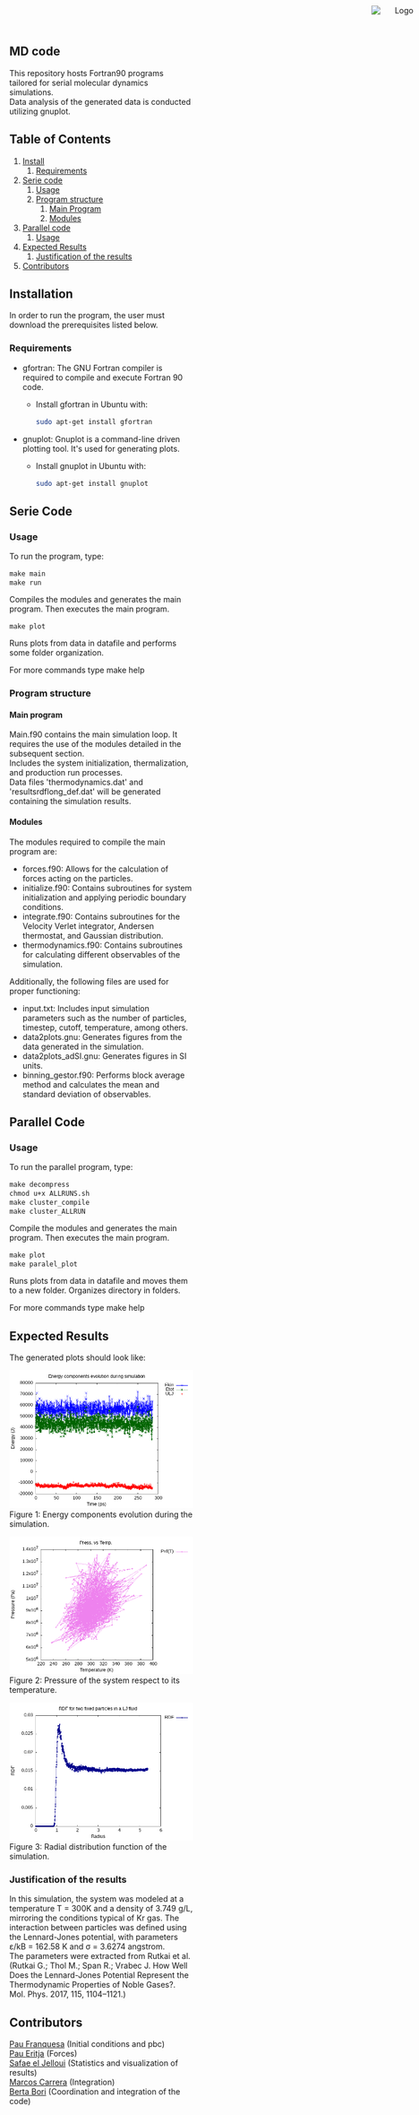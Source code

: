 <div style="width: 65%;">
<p align="right" width="100%">
   <img src="https://github.com/Eines-Informatiques-Avancades/awesome-readme/blob/master/icon.png" alt="Logo" width="75" style="position: absolute; top: 10px; right: 10px;">
</p>  
   
## MD code 	
This repository hosts Fortran90 programs tailored for serial molecular dynamics simulations.  
Data analysis of the generated data is conducted utilizing gnuplot.


## Table of Contents
1. [Install](#install)
   1. [Requirements](#requirements)
2. [Serie code](#serie-code)
	1. [Usage](#usage)
	2. [Program structure](#program-structure)
	   1. [Main Program](#main-program)
	   2. [Modules](#modules)
3. [Parallel code](#parallel-code)
	1. [Usage](#usage)
4. [Expected Results](#expected-results)
   1. [Justification of the results](#justification-of-the-results)
5. [Contributors](#contributors)


## Installation
In order to run the program, the user must download the prerequisites listed below.

### Requirements
- gfortran: The GNU Fortran compiler is required to compile and execute Fortran 90 code.
  - Install gfortran in Ubuntu with: 

    ```bash
    sudo apt-get install gfortran
    ```
- gnuplot: Gnuplot is a command-line driven plotting tool. It's used for generating plots.
  - Install gnuplot in Ubuntu with:

    ```bash
    sudo apt-get install gnuplot
    ```
## Serie Code

### Usage
To run the program, type:  

```
make main
make run
```
Compiles the modules and generates the main program. Then executes the main program.  

```
make plot
```
Runs plots from data in datafile and performs some folder organization.  

For more commands type make help

###  Program structure

####  Main program
Main.f90 contains the main simulation loop. It requires the use of the modules detailed in the subsequent section.  
Includes the system initialization, thermalization, and production run processes.  
Data files 'thermodynamics.dat' and 'resultsrdflong_def.dat' will be generated containing the simulation results.

####  Modules
The modules required to compile the main program are:

- forces.f90: Allows for the calculation of forces acting on the particles.
- initialize.f90: Contains subroutines for system initialization and applying periodic boundary conditions.
- integrate.f90: Contains subroutines for the Velocity Verlet integrator, Andersen thermostat, and Gaussian distribution.
- thermodynamics.f90: Contains subroutines for calculating different observables of the simulation.  

Additionally, the following files are used for proper functioning:
- input.txt: Includes input simulation parameters such as the number of particles, timestep, cutoff, temperature, among others.
- data2plots.gnu: Generates figures from the data generated in the simulation.  
- data2plots_adSI.gnu: Generates figures in SI units.  
- binning_gestor.f90: Performs block average method and calculates the mean and standard deviation of observables.

## Parallel Code

### Usage
To run the parallel program, type:  


```
make decompress
chmod u+x ALLRUNS.sh
make cluster_compile
make cluster_ALLRUN
```
Compile the modules and generates the main program.  Then executes the main program.


```
make plot
make paralel_plot
```
Runs plots from data in datafile and moves them to a new folder. Organizes directory in folders.
 
For more commands type make help

##  Expected Results
The generated plots should look like:  

![Energy components evolution over time](https://github.com/Eines-Informatiques-Avancades/Project-I/blob/master/serie_code/Figs_SIunits/Esvst_SI.png)  
Figure 1: Energy components evolution during the simulation.

![Pressure vs Temperature in reduced units](https://github.com/Eines-Informatiques-Avancades/Project-I/blob/master/serie_code/Figs_SIunits/PvsT_SI.png)  
Figure 2: Pressure of the system respect to its temperature.

![Radial distribution function](https://github.com/Eines-Informatiques-Avancades/Project-I/blob/master/serie_code/Figs_redunits/RDF.png)  
Figure 3: Radial distribution function of the simulation.

###  Justification of the results
In this simulation, the system was modeled at a temperature T = 300K and a density of 3.749 g/L, mirroring the conditions typical of Kr gas.
The interaction between particles was defined using the Lennard-Jones potential, with parameters ε/kB = 162.58 K and σ = 3.6274 angstrom.  
The parameters were extracted from Rutkai et al. (Rutkai G.; Thol M.; Span R.; Vrabec J. How Well Does the Lennard-Jones Potential Represent the Thermodynamic Properties of Noble Gases?. Mol. Phys. 2017, 115, 1104–1121.)  

## Contributors
[Pau Franquesa](https://github.com/PFranqV) (Initial conditions and pbc)  
[Pau Eritja](https://github.com/PauEritja) (Forces)  
[Safae el Jelloui](https://github.com/SafaJeBo) (Statistics and visualization of results)  
[Marcos Carrera](https://github.com/Marcos-C-A) (Integration)  
[Berta Bori](https://github.com/bbobru) (Coordination and integration of the code)

</div>
